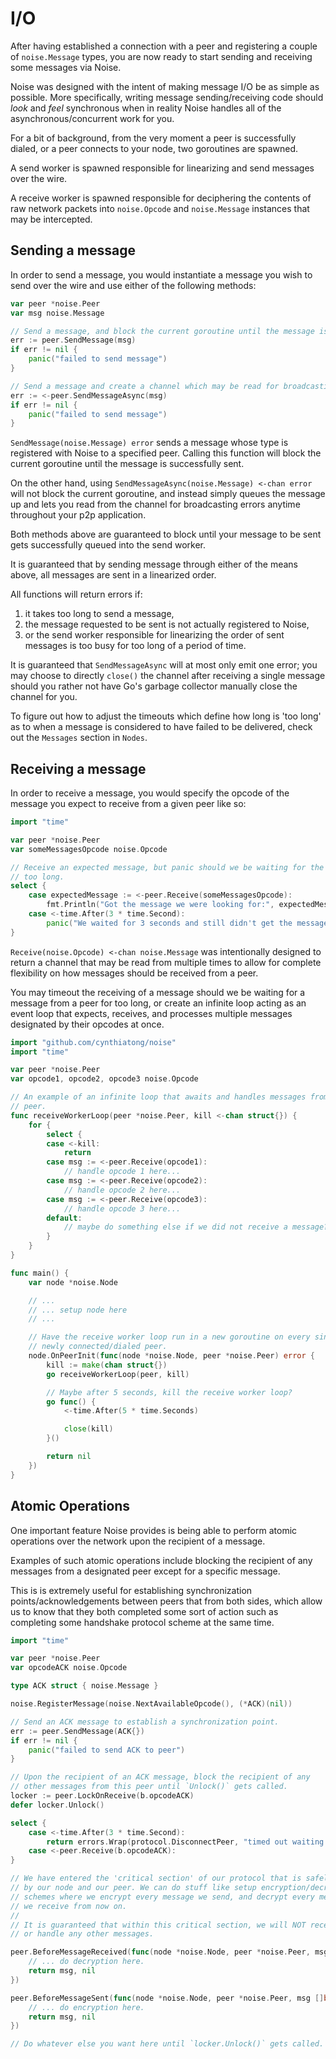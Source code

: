 # I/O

After having established a connection with a peer and registering a couple of `noise.Message` types, you are now ready to start sending and receiving some messages via Noise.

Noise was designed with the intent of making message I/O be as simple as possible. More specifically, writing message sending/receiving code should _look_ and _feel_ synchronous when in reality Noise handles all of the asynchronous/concurrent work for you.

For a bit of background, from the very moment a peer is successfully dialed, or a peer connects to your node, two goroutines are spawned.

A send worker is spawned responsible for linearizing and send messages over the wire.

A receive worker is spawned responsible for deciphering the contents of raw network packets into `noise.Opcode` and `noise.Message` instances that may be intercepted.

## Sending a message

In order to send a message, you would instantiate a message you wish to send over the wire and use either of the following methods:

```go
var peer *noise.Peer
var msg noise.Message

// Send a message, and block the current goroutine until the message is successfully sent.
err := peer.SendMessage(msg)
if err != nil {
	panic("failed to send message")
}

// Send a message and create a channel which may be read for broadcasting errors at a later time.
err := <-peer.SendMessageAsync(msg)
if err != nil {
	panic("failed to send message")
}
```

`SendMessage(noise.Message) error` sends a message whose type is registered with Noise to a specified peer. Calling this function will block the current goroutine until the message is successfully sent.

On the other hand, using `SendMessageAsync(noise.Message) <-chan error` will not block the current goroutine, and instead simply queues the message up and lets you read from the channel for broadcasting errors anytime throughout your p2p application.

Both methods above are guaranteed to block until your message to be sent gets successfully queued into the send worker.

It is guaranteed that by sending message through either of the means above, all messages are sent in a linearized order.

All functions will return errors if:

1. it takes too long to send a message,
2. the message requested to be sent is not actually registered to Noise,
3. or the send worker responsible for linearizing the order of sent messages is too busy for too long of a period of time.

It is guaranteed that `SendMessageAsync` will at most only emit one error; you may choose to directly `close()` the channel after receiving a single message should you rather not have Go's garbage collector manually close the channel for you.

To figure out how to adjust the timeouts which define how long is 'too long' as to when a message is considered to have failed to be delivered, check out the `Messages` section in `Nodes`.

## Receiving a message

In order to receive a message, you would specify the opcode of the message you expect to receive from a given peer like so:

```go
import "time"

var peer *noise.Peer
var someMessagesOpcode noise.Opcode

// Receive an expected message, but panic should we be waiting for the message for
// too long.
select {
    case expectedMessage := <-peer.Receive(someMessagesOpcode):
    	fmt.Println("Got the message we were looking for:", expectedMessage)
    case <-time.After(3 * time.Second):
    	panic("We waited for 3 seconds and still didn't get the message we wanted :(")
}
```

`Receive(noise.Opcode) <-chan noise.Message` was intentionally designed to return a channel that may be read from multiple times to allow for complete flexibility on how messages should be received from a peer.

You may timeout the receiving of a message should we be waiting for a message from a peer for too long, or create an infinite loop acting as an event loop that expects, receives, and processes multiple messages designated by their opcodes at once.

```go
import "github.com/cynthiatong/noise"
import "time"

var peer *noise.Peer
var opcode1, opcode2, opcode3 noise.Opcode

// An example of an infinite loop that awaits and handles messages from a designated
// peer.
func receiveWorkerLoop(peer *noise.Peer, kill <-chan struct{}) {
    for {
        select {
        case <-kill:
        	return
        case msg := <-peer.Receive(opcode1):
            // handle opcode 1 here...
        case msg := <-peer.Receive(opcode2):
            // handle opcode 2 here...
        case msg := <-peer.Receive(opcode3):
            // handle opcode 3 here...
        default:
            // maybe do something else if we did not receive a message?
        }
    }
}

func main() {
	var node *noise.Node

	// ...
	// ... setup node here
	// ...

	// Have the receive worker loop run in a new goroutine on every single
	// newly connected/dialed peer.
	node.OnPeerInit(func(node *noise.Node, peer *noise.Peer) error {
		kill := make(chan struct{})
		go receiveWorkerLoop(peer, kill)

		// Maybe after 5 seconds, kill the receive worker loop?
	    go func() {
	    	<-time.After(5 * time.Seconds)

	    	close(kill)
	    }()

		return nil
	})
}
```

## Atomic Operations

One important feature Noise provides is being able to perform atomic operations over the network upon the recipient of a message.

Examples of such atomic operations include blocking the recipient of any messages from a designated peer except for a specific message.

This is is extremely useful for establishing synchronization points/acknowledgements between peers that from both sides, which allow us to know that they both completed some sort of action such as completing some handshake protocol scheme at the same time.

```go
import "time"

var peer *noise.Peer
var opcodeACK noise.Opcode

type ACK struct { noise.Message }

noise.RegisterMessage(noise.NextAvailableOpcode(), (*ACK)(nil))

// Send an ACK message to establish a synchronization point.
err := peer.SendMessage(ACK{})
if err != nil {
	panic("failed to send ACK to peer")
}

// Upon the recipient of an ACK message, block the recipient of any
// other messages from this peer until `Unlock()` gets called.
locker := peer.LockOnReceive(b.opcodeACK)
defer locker.Unlock()

select {
	case <-time.After(3 * time.Second):
		return errors.Wrap(protocol.DisconnectPeer, "timed out waiting for AEAD ACK")
	case <-peer.Receive(b.opcodeACK):
}

// We have entered the 'critical section' of our protocol that is safely executed
// by our node and our peer. We can do stuff like setup encryption/decryption
// schemes where we encrypt every message we send, and decrypt every message
// we receive from now on.
//
// It is guaranteed that within this critical section, we will NOT receive
// or handle any other messages.

peer.BeforeMessageReceived(func(node *noise.Node, peer *noise.Peer, msg []byte) (buf []byte, err error) {
	// ... do decryption here.
	return msg, nil
})

peer.BeforeMessageSent(func(node *noise.Node, peer *noise.Peer, msg []byte) (buf []byte, err error) {
	// ... do encryption here.
	return msg, nil
})

// Do whatever else you want here until `locker.Unlock()` gets called.
```